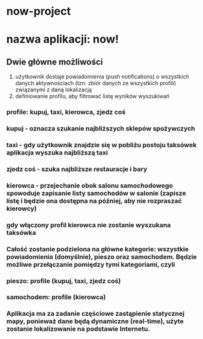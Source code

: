 # now-project
# nazwa aplikacji: now!
## Dwie główne możliwości 
1. użytkownik dostaje powiadomienia (push notifications) o wszystkich danych aktywnościach (tzn. zbiór danych ze wszystkich profili) związanymi z daną lokalizacją
1. definiowanie profilu, aby filtrować listę wyników wyszukiwań 

### profile: kupuj, taxi, kierowca, zjedz coś 
### kupuj - oznacza szukanie najbliższych sklepów spożywczych 
### taxi -  gdy użytkownik znajdzie się w pobliżu postoju taksówek aplikacja wyszuka najbliższą taxi
### zjedz coś - szuka najbliższe restauracje i bary 
### kierowca - przejechanie obok salonu samochodowego spowoduje zapisanie listy samochodów w salonie (zapisze listę i będzie ona dostępna na później, aby nie rozpraszać kierowcy)   
### gdy włączony profil kierowca nie zostanie wyszukana taksówka 
### Całość zostanie podzielona na główne kategorie: wszystkie powiadomienia (domyślnie), pieszo oraz samochodem. Będzie możliwe przełączanie pomiędzy tymi kategoriami, czyli
### pieszo: profile (kupuj, taxi, zjedz coś) 
### samochodem: profile (kierowca) 
### Aplikacja ma za zadanie częściowe zastąpienie statycznej mapy, ponieważ dane będą dynamiczne (real-time), użyte zostanie lokalizowanie na podstawie Internetu. 
